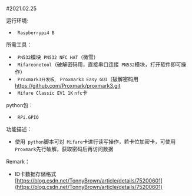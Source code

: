 #2021.02.25 

运行环境:
* ` Raspberrypi4 B`

所需工具：
* ` PN532`模块` PN532 NFC HAT`（微雪）
* ` Mifareonetool`（破解密码用，直接串口连接` PN532`模块，打开软件即可操作）
* ` Proxmark3开发板`, ` Proxmark3 Easy GUI`（破解密码用  https://github.com/Proxmark/proxmark3.git
* ` Mifare Classic EV1 1K` `nfc`卡

python包：
* ` RPi.GPIO`

功能描述：
* 使用` python`脚本可对` Mifare`卡进行读写操作，若卡位加密卡，可使用` Proxmark`先行破解，获取密码后再访问数据

Remark：
* ID卡数据存储格式 [https://blog.csdn.net/TonnyBrown/article/details/75200601](https://blog.csdn.net/TonnyBrown/article/details/75200601) 



